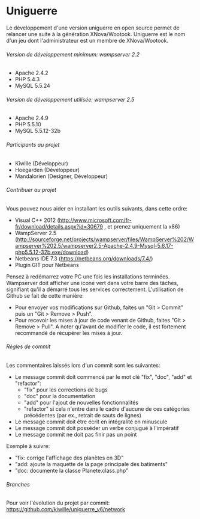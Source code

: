 Uniguerre
============


Le développement d'une version uniguerre en open source permet de relancer une suite à la génération XNova/Wootook.
Uniguerre est le nom d'un jeu dont l'administrateur est un membre de XNova/Wootook.



###### Version de développement minimum: wampserver 2.2

- Apache 2.4.2
- PHP 5.4.3
- MySQL 5.5.24

###### Version de développement utilisée: wampserver 2.5

- Apache 2.4.9
- PHP 5.5.10
- MySQL 5.5.12-32b

###### Participants au projet

- Kiwille (Développeur)
- Hoegarden (Développeur)
- Mandalorien (Designer, Développeur)

###### Contribuer au projet

Vous pouvez nous aider en installant les outils suivants, dans cette ordre:
- Visual C++ 2012 (http://www.microsoft.com/fr-fr/download/details.aspx?id=30679 , et prenez uniquement la x86) 
- WampServer 2.5 (http://sourceforge.net/projects/wampserver/files/WampServer%202/Wampserver%202.5/wampserver2.5-Apache-2.4.9-Mysql-5.6.17-php5.5.12-32b.exe/download)
- Netbeans IDE 7.3  (https://netbeans.org/downloads/7.4/)
- Plugin GIT pour Netbeans

Pensez à redémarrez votre PC une fois les installations terminées.
Wampserver doit afficher une icone vert dans votre barre des tâches, signifiant qu'il a démarré tous les services correctement.
L'utilisation de Github se fait de cette manière:
- Pour envoyer vos modifications sur Github, faites un "Git > Commit" puis un "Git > Remove > Push".
- Pour recevoir les mises à jour de code venant de Github, faites "Git > Remove > Pull".
A noter qu'avant de modifier le code, il est fortement recommandé de récupérer les mises à jour.

###### Règles de commit

Les commentaires laissés lors d'un commit sont les suivantes:
- Le message commit doit commencé par le mot clé "fix", "doc", "add" et "refactor":
     - "fix" pour les corrections de bugs
     - "doc" pour la documentation
     - "add" pour l'ajout de nouvelles fonctionnalités
     - "refactor" si cela n'entre dans le cadre d'aucune de ces catégories précédentes (par ex., retrait de sauts de lignes)
- Le message commit doit être écrit en intégralité en minuscule
- Le message commit doit posséder un verbe conjugué à l'impératif
- Le message commit ne doit pas finir pas un point

Exemple à suivre:
- "fix: corrige l'affichage des planètes en 3D"
- "add: ajoute la maquette de la page principale des batiments"
- "doc: documente la classe Planete.class.php"

###### Branches

Pour voir l'évolution du projet par commit: https://github.com/kiwille/uniguerre_v6/network
